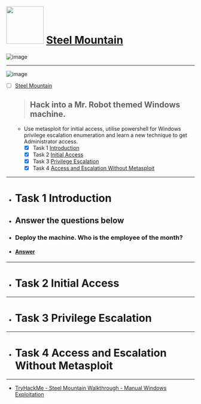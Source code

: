 # <img width="100" src="https://user-images.githubusercontent.com/51442719/177403174-a4eec89e-14c8-4b31-895b-dfdd89c90254.png"> [Steel Mountain](https://tryhackme.com/room/steelmountain)

![image](https://user-images.githubusercontent.com/51442719/172150204-719202e2-dcf2-4cd2-869b-3b59252eddfc.png)

---

![image](https://user-images.githubusercontent.com/51442719/177341815-ea47bd92-b407-473f-b13e-3b0546e91c9a.png)
- [ ] [Steel Mountain](https://tryhackme.com/room/steelmountain)
  > ## Hack into a Mr. Robot themed Windows machine. 
  - Use metasploit for initial access, 
utilise powershell for Windows privilege escalation enumeration and learn a new technique to get Administrator access.
    - [x] Task 1  [Introduction](#task-1--introduction)
    - [X] Task 2  [Initial Access](#task-2--initial-access)
    - [x] Task 3  [Privilege Escalation](#task-3--privilege-escalation)
    - [x] Task 4  [Access and Escalation Without Metasploit](#task-4--access-and-escalation-without-metasploit)

---

- # Task 1  Introduction  
- ## Answer the questions below
- ### Deploy the machine. Who is the employee of the month? 
- #### <a href="Bill Harper">Answer</a>

---

- # Task 2  Initial Access

---

- # Task 3  Privilege Escalation

---

- # Task 4  Access and Escalation Without Metasploit

---

- [TryHackMe - Steel Mountain Walkthrough - Manual Windows Exploitation](https://www.youtube.com/watch?v=BzmljZkgeSs&ab_channel=HackerSploit)
